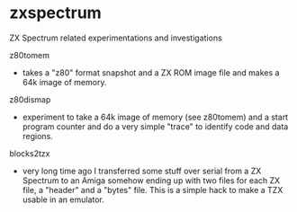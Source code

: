 # zxspectrum
ZX Spectrum related experimentations and investigations

z80tomem
* takes a "z80" format snapshot and a ZX ROM image file and makes a 64k image of memory.

z80dismap
* experiment to take a 64k image of memory (see z80tomem) and a start program counter and do a very simple "trace" to identify code and data regions.

blocks2tzx
* very long time ago I transferred some stuff over serial from a ZX Spectrum to an Amiga somehow ending up with two files for each ZX file, a "header" and a "bytes" file. This is a simple hack to make a TZX usable in an emulator.
